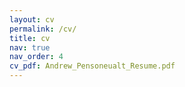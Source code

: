 ```yaml
---
layout: cv
permalink: /cv/
title: cv
nav: true
nav_order: 4
cv_pdf: Andrew_Pensoneualt_Resume.pdf
---
```

